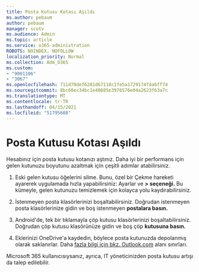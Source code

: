 ```yaml
---
title: Posta Kutusu Kotası Aşıldı
ms.author: pebaum
author: pebaum
manager: scotv
ms.audience: Admin
ms.topic: article
ms.service: o365-administration
ROBOTS: NOINDEX, NOFOLLOW
localization_priority: Normal
ms.collection: Adm_O365
ms.custom:
- "9001106"
- "3067"
ms.openlocfilehash: 711d70def6281d67118c1fe5a1729174f4a6ff74
ms.sourcegitcommit: 8bc60ec34bc1e40685e3976576e04a2623f63a7c
ms.translationtype: MT
ms.contentlocale: tr-TR
ms.lasthandoff: 04/15/2021
ms.locfileid: "51795608"
---
```

# <a name="mailbox-quota-exceeded"></a>Posta Kutusu Kotası Aşıldı

Hesabınız için posta kutusu kotanızı aştınız. Daha iyi bir performans için gelen kutunuzu boyutunu azaltmak için çeşitli adımlar atabilirsiniz.

1. Eski gelen kutusu öğelerini silme. Bunu, özel bir Çekme hareketi ayarerek uygulamada hızla yapabilirsiniz: Ayarlar ve **> seçeneği.** Bu kümeyle, gelen kutunuzu temizlemek için kolayca yolu kaydırabilirsiniz.

2. İstenmeyen posta klasörlerinizi boşaltabilirsiniz. Doğrudan istenmeyen posta klasörlerinize gidin ve boş istenmeyen **postalara basın.**

3. Android'de, tek bir tıklamayla çöp kutusu klasörlerinizi boşaltabilirsiniz. Doğrudan çöp kutusu klasörünüze gidin ve boş çöp **kutusuna basın.** 

4. Eklerinizi OneDrive'a kaydedin, böylece posta kutunuzda depolanmış olarak saklanırlar. Daha [fazla bilgi için bkz. Outlook.com](https://support.office.com/article/storage-limits-in-outlook-com-7ac99134-69e5-4619-ac0b-2d313bba5e9e) alanı sınırları. 

Microsoft 365 kullanıcısıysanız, ayrıca, IT yöneticinizden posta kutusu artışı da talep edilebilir.